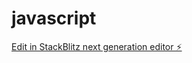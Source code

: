 # javascript

[Edit in StackBlitz next generation editor ⚡️](https://stackblitz.com/~/github.com/piyushthakur7/javascript)